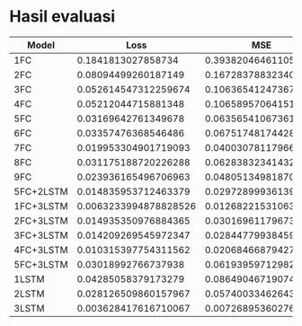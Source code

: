 # Hasil evaluasi


Model | Loss | MSE | Muter | zig-zag
--- | --- | --- | --- | ---
1FC | 0.1841813027858734 | 0.39382046461105347 | 0.6974379420280457 | 0.8736132979393005
2FC | 0.08094499260187149 | 0.1672837883234024 | 0.8761289119720459 | 0.9732709527015686
3FC | 0.052614547312259674 | 0.10636541247367859 | 1.0439863204956055 | 1.1816128492355347
4FC | 0.05212044715881348 | 0.10658957064151764 | 0.8597946763038635 | 0.8243477940559387
5FC | 0.03169642761349678 | 0.06356541067361832 | 0.8779144287109375 | 1.0158674716949463
6FC | 0.03357476368546486 |  0.0675174817442894 | 0.899674117565155 | 0.9570174217224121
7FC | 0.019953304901719093 | 0.04003078117966652 | 0.8957651257514954 | 1.0659576654434204
8FC | 0.031175188720226288 | 0.06283832341432571 | 0.8781540393829346 | 0.9719290733337402
9FC | 0.023936165496706963 | 0.04805134981870651 | 1.1346153020858765 | 1.0398520231246948
5FC+2LSTM | 0.014835953712463379 | 0.029728999361395836 | 0.54059237241745 | 0.8792131543159485
1FC+3LSTM | 0.0063233994878828526 | 0.012682215310633183 | 0.7959721088409424 | 1.1240569353103638
2FC+3LSTM | 0.014935350976884365 | 0.030169611796736717 | 0.7821104526519775 | 1.1263741254806519
3FC+3LSTM | 0.014209269545972347 | 0.028447799384593964 | 1.07780921459198 | 0.9957348108291626
4FC+3LSTM | 0.010315397754311562 | 0.02068466879427433 | 0.6961243152618408 | 0.7571743130683899
5FC+3LSTM | 0.03018992766737938 | 0.06193959712982178 | 0.6980767846107483 | 0.8462858200073242
1LSTM | 0.04285058379173279 | 0.08649046719074249 | 0.5291869640350342 | 1.216011643409729
2LSTM | 0.028126509860157967 | 0.057400334626436234 | 0.7832732796669006 | 1.220540165901184
3LSTM | 0.003628417616710067 | 0.00726895360276103 | 0.6093194484710693 | 1.6983274221420288
